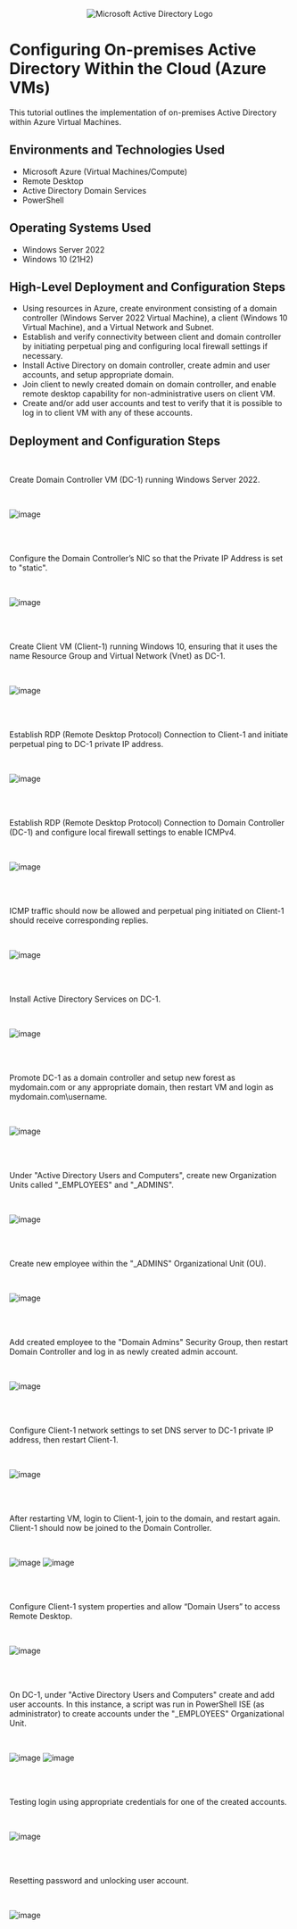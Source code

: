 <p align="center">
<img src="https://i.imgur.com/pU5A58S.png" alt="Microsoft Active Directory Logo"/>
</p>

<h1>Configuring On-premises Active Directory Within the Cloud (Azure VMs)</h1>
This tutorial outlines the implementation of on-premises Active Directory within Azure Virtual Machines.<br />

<h2>Environments and Technologies Used</h2>

- Microsoft Azure (Virtual Machines/Compute)
- Remote Desktop
- Active Directory Domain Services
- PowerShell

<h2>Operating Systems Used </h2>

- Windows Server 2022
- Windows 10 (21H2)

<h2>High-Level Deployment and Configuration Steps</h2>

- Using resources in Azure, create environment consisting of a domain controller (Windows Server 2022 Virtual Machine), a client (Windows 10 Virtual Machine), and a Virtual Network and Subnet.
- Establish and verify connectivity between client and domain controller by initiating perpetual ping and configuring local firewall settings if necessary.
- Install Active Directory on domain controller, create admin and user accounts, and setup appropriate domain.
- Join client to newly created domain on domain controller, and enable remote desktop capability for non-administrative users on client VM.
- Create and/or add user accounts and test to verify that it is possible to log in to client VM with any of these accounts.

<h2>Deployment and Configuration Steps</h2>
<br />
<p>
Create Domain Controller VM (DC-1) running Windows Server 2022.
</p>
<br />

![image](https://github.com/yohan-perera/configure-ad/assets/156178441/b4c00ef2-e6aa-440a-98bb-3d8096fe69a7)

<br />

<br />
<p>
Configure the Domain Controller’s NIC so that the Private IP Address is set to "static".
</p>
<br />

![image](https://github.com/yohan-perera/configure-ad/assets/156178441/8336fba8-dff2-4894-80a8-db16ddf2b0c2)

<br />

<br />
<p>
Create Client VM (Client-1) running Windows 10, ensuring that it uses the name Resource Group and Virtual Network (Vnet) as DC-1.
</p>
<br />

![image](https://github.com/yohan-perera/configure-ad/assets/156178441/136a2e0c-fc62-4f8d-84c3-6b1a149d50c1)

<br />

<br />
<p>
Establish RDP (Remote Desktop Protocol) Connection to Client-1 and initiate perpetual ping to DC-1 private IP address.
</p>
<br />

![image](https://github.com/yohan-perera/configure-ad/assets/156178441/cbdfc8bc-ada2-4e6e-a201-3743e6b18b22)

<br />

<br />
<p>
Establish RDP (Remote Desktop Protocol) Connection to Domain Controller (DC-1) and configure local firewall settings to enable ICMPv4.
</p>
<br />

![image](https://github.com/yohan-perera/configure-ad/assets/156178441/9f7c577b-f9c6-4ed9-9b48-599095e6e249)

<br />

<br />
<p>
ICMP traffic should now be allowed and perpetual ping initiated on Client-1 should receive corresponding replies.
</p>
<br />

![image](https://github.com/yohan-perera/configure-ad/assets/156178441/77b91d51-3b29-4e74-929a-8b5f818ef6db)

<br />

<br />
<p>
Install Active Directory Services on DC-1.
</p>
<br />

![image](https://github.com/yohan-perera/configure-ad/assets/156178441/45b9070f-77d8-4ab9-a26f-9b89dee48a55)

<br />

<br />
<p>
Promote DC-1 as a domain controller and setup new forest as mydomain.com or any appropriate domain, then restart VM and login as mydomain.com\username.
</p>
<br />

![image](https://github.com/yohan-perera/configure-ad/assets/156178441/7edb43f3-f513-4b33-a27e-47dfe9c93324)

<br />

<br />
<p>
Under "Active Directory Users and Computers", create new Organization Units called "_EMPLOYEES" and "_ADMINS".
</p>
<br />

![image](https://github.com/yohan-perera/configure-ad/assets/156178441/0e11841f-ed75-4f74-83e4-49052f65a092)

<br />

<br />
<p>
Create new employee within the "_ADMINS" Organizational Unit (OU).
</p>
<br />

![image](https://github.com/yohan-perera/configure-ad/assets/156178441/a9fa0aa3-1e4d-420b-aef2-3523e756a6d0)

<br />

<br />
<p>
Add created employee to the "Domain Admins" Security Group, then restart Domain Controller and log in as newly created admin account.
</p>
<br />

![image](https://github.com/yohan-perera/configure-ad/assets/156178441/c0fdbf01-a122-438b-b46d-7fb01aaa955b)

<br />

<br />
<p>
Configure Client-1 network settings to set DNS server to DC-1 private IP address, then restart Client-1.
</p>
<br />

![image](https://github.com/yohan-perera/configure-ad/assets/156178441/c1c823a6-e9bd-4361-ae7b-82f0ebc6601f)

<br />

<br />
<p>
After restarting VM, login to Client-1, join to the domain, and restart again. Client-1 should now be joined to the Domain Controller.
</p>
<br />

![image](https://github.com/yohan-perera/configure-ad/assets/156178441/0105dc05-2543-45d5-8d27-ffd0918f07e6)
![image](https://github.com/yohan-perera/configure-ad/assets/156178441/43ce11e2-61dc-40de-945c-2f5e450fed57)

<br />

<br />
<p>
Configure Client-1 system properties and allow “Domain Users” to access Remote Desktop.
</p>
<br />

![image](https://github.com/yohan-perera/configure-ad/assets/156178441/c1b09b17-a58e-4bcb-ba4d-f0de6082c66b)

<br />

<br />
<p>
On DC-1, under "Active Directory Users and Computers" create and add user accounts. In this instance, a script was run in PowerShell ISE (as administrator) to create accounts under the "_EMPLOYEES" Organizational Unit.
</p>
<br />

![image](https://github.com/yohan-perera/configure-ad/assets/156178441/964f27c4-4275-45de-9612-59e5a9e27d98)
![image](https://github.com/yohan-perera/configure-ad/assets/156178441/7316d52f-4915-47b7-89e2-670f153641cd)

<br />

<br />
<p>
Testing login using appropriate credentials for one of the created accounts.
</p>
<br />

![image](https://github.com/yohan-perera/configure-ad/assets/156178441/441cedf0-846b-4feb-a389-c48e114f3c5f)

<br />

<br />
<p>
Resetting password and unlocking user account.
</p>
<br />

![image](https://github.com/yohan-perera/configure-ad/assets/156178441/99cdd4e2-a2d1-44e6-bb54-6b81505c62ec)

